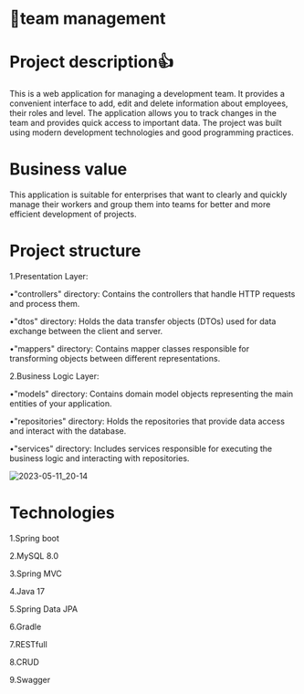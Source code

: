 # 👔team management
# Project description👍
This is a web application for managing a development team. It provides a convenient interface to add, edit and delete information about employees, their roles and level. The application allows you to track changes in the team and provides quick access to important data. The project was built using modern development technologies and good programming practices.
# Business value
This application is suitable for enterprises that want to clearly and quickly manage their workers and group them into teams for better and more efficient development of projects.
# Project structure
1.Presentation Layer:

•"controllers" directory: Contains the controllers that handle HTTP requests and process them.

•"dtos" directory: Holds the data transfer objects (DTOs) used for data exchange between the client and server.

•"mappers" directory: Contains mapper classes responsible for transforming objects between different representations.

2.Business Logic Layer:

•"models" directory: Contains domain model objects representing the main entities of your application.

•"repositories" directory: Holds the repositories that provide data access and interact with the database.

•"services" directory: Includes services responsible for executing the business logic and interacting with repositories.

![2023-05-11_20-14](https://github.com/OlexiiMelnik/management/assets/111267682/80dd2455-a177-468b-830d-7198fbf14f7a)

# Technologies
1.Spring boot

2.MySQL 8.0

3.Spring MVC

4.Java 17

5.Spring Data JPA

6.Gradle

7.RESTfull 

8.CRUD

9.Swagger
